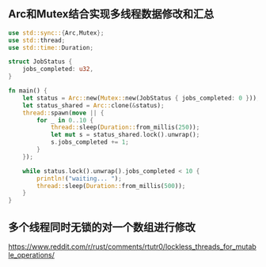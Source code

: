 ## Arc和Mutex结合实现多线程数据修改和汇总
```rust
use std::sync::{Arc,Mutex};
use std::thread;
use std::time::Duration;

struct JobStatus {
    jobs_completed: u32,
}

fn main() {
    let status = Arc::new(Mutex::new(JobStatus { jobs_completed: 0 }));
    let status_shared = Arc::clone(&status);
    thread::spawn(move || {
        for _ in 0..10 {
            thread::sleep(Duration::from_millis(250));
            let mut s = status_shared.lock().unwrap();
            s.jobs_completed += 1;
        }
    });

    while status.lock().unwrap().jobs_completed < 10 {
        println!("waiting... ");
        thread::sleep(Duration::from_millis(500));
    }
}
```

## 多个线程同时无锁的对一个数组进行修改
https://www.reddit.com/r/rust/comments/rtutr0/lockless_threads_for_mutable_operations/